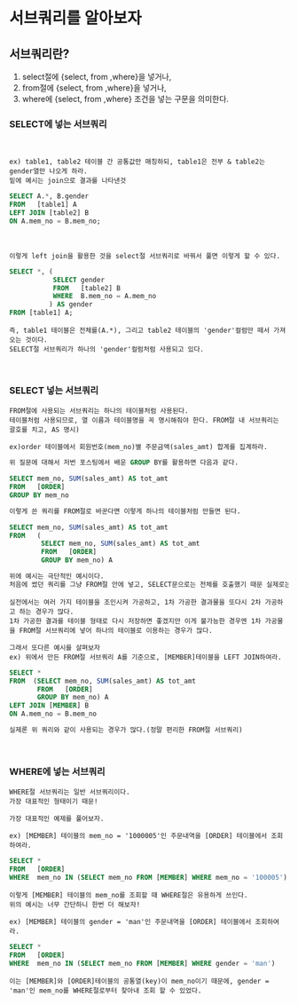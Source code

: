 # 서브쿼리를 알아보자

## 서브쿼리란?
1. select절에 {select, from ,where}을 넣거나,
2. from절에 {select, from ,where}을 넣거나,
3. where에 {select, from ,where} 조건을 넣는 구문을 의미한다.

### SELECT에 넣는 서브쿼리
<br>

```
ex) table1, table2 테이블 간 공통값만 매칭하되, table1은 전부 & table2는 gender열만 나오게 하라.
밑에 예시는 join으로 결과를 나타낸것
```

```sql
SELECT A.*, B.gender
FROM   [table1] A
LEFT JOIN [table2] B
ON A.mem_no = B.mem_no;
```
<br>

```
이렇게 left join을 활용한 것을 select절 서브쿼리로 바꿔서 풀면 이렇게 할 수 있다.
```

```sql
SELECT *, (
           SELECT gender
           FROM   [table2] B
           WHERE  B.mem_no = A.mem_no
          ) AS gender
FROM [table1] A;
```

```
즉, table1 테이블은 전체를(A.*), 그리고 table2 테이블의 'gender'컬럼만 떼서 가져오는 것이다.
SELECT절 서브쿼리가 하나의 'gender'컬럼처럼 사용되고 있다.
```
<br>

### SELECT 넣는 서브쿼리

```
FROM절에 사용되는 서브쿼리는 하나의 테이블처럼 사용된다.
테이블처럼 사용되므로, 열 이름과 테이블명을 꼭 명시해줘야 한다. FROM절 내 서브쿼리는 괄호를 치고, AS 명시)
```

```
ex)order 테이블에서 회원번호(mem_no)별 주문금액(sales_amt) 합계를 집계하라.
```

```sql
위 질문에 대해서 저번 포스팅에서 배운 GROUP BY를 활용하면 다음과 같다.

SELECT mem_no, SUM(sales_amt) AS tot_amt
FROM   [ORDER]
GROUP BY mem_no
```

```sql
이렇게 쓴 쿼리를 FROM절로 바꾼다면 이렇게 하나의 테이블처럼 만들면 된다.

SELECT mem_no, SUM(sales_amt) AS tot_amt
FROM   (
        SELECT mem_no, SUM(sales_amt) AS tot_amt
        FROM   [ORDER]
        GROUP BY mem_no) A

위에 예시는 극단적인 예시이다.
처음에 썼던 쿼리를 그냥 FROM절 안에 넣고, SELECT문으로는 전체를 호출했기 때문 실제로는 이렇게 쿼리를 짜는 경우가 거의 없다.
```

```
실전에서는 여러 가지 테이블을 조인시켜 가공하고, 1차 가공한 결과물을 또다시 2차 가공하고 하는 경우가 많다.
1차 가공한 결과를 테이블 형태로 다시 저장하면 좋겠지만 이게 불가능한 경우엔 1차 가공물을 FROM절 서브쿼리에 넣어 하나의 테이블로 이용하는 경우가 많다.

그래서 또다른 예시를 살펴보자
ex) 위에서 만든 FROM절 서브쿼리 A를 기준으로, [MEMBER]테이블을 LEFT JOIN하여라.

```

```sql
SELECT *
FROM  (SELECT mem_no, SUM(sales_amt) AS tot_amt
       FROM   [ORDER]
       GROUP BY mem_no) A
LEFT JOIN [MEMBER] B
ON A.mem_no = B.mem_no

실제론 위 쿼리와 같이 사용되는 경우가 많다.(정말 편리한 FROM절 서브쿼리)
```

<br>

### WHERE에 넣는 서브쿼리

```
WHERE절 서브쿼리는 일반 서브쿼리이다.
가장 대표적인 형태이기 때문!

가장 대표적인 예제를 풀어보자.
```

```
ex) [MEMBER] 테이블의 mem_no = '1000005'인 주문내역을 [ORDER] 테이블에서 조회하여라.
```

```sql
SELECT *
FROM   [ORDER]
WHERE  mem_no IN (SELECT mem_no FROM [MEMBER] WHERE mem_no = '100005')
```

```
이렇게 [MEMBER] 테이블의 mem_no를 조회할 때 WHERE절은 유용하게 쓰인다.
위의 예시는 너무 간단하니 한번 더 해보자!
```

```
ex) [MEMBER] 테이블의 gender = 'man'인 주문내역을 [ORDER] 테이블에서 조회하여라.
```

```sql
SELECT *
FROM   [ORDER]
WHERE  mem_no IN (SELECT mem_no FROM [MEMBER] WHERE gender = 'man')
```

```
이는 [MEMBER]와 [ORDER]테이블의 공통열(key)이 mem_no이기 때문에, gender = 'man'인 mem_no를 WHERE절로부터 찾아내 조회 할 수 있었다.
```